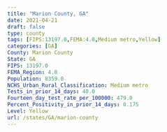 ```yaml
---
title: "Marion County, GA"
date: 2021-04-21
draft: false
type: county
tags: [FIPS:13197.0,FEMA:4.0,Medium metro,Yellow]
categories: [GA]
County: Marion County
State: GA
FIPS: 13197.0
FEMA_Region: 4.0
Population: 8359.0
NCHS_Urban_Rural_Classification: Medium metro
Tests_in_prior_14_days: 40.0
Fourteen_day_test_rate_per_100000: 479.0
Percent_Positivity_in_prior_14_days: 0.175
Level: Yellow
url: /states/GA/marion-county
---
```



